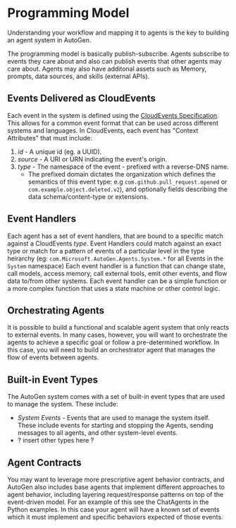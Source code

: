 # Programming Model

Understanding your workflow and mapping it to agents is the key to building an agent system in AutoGen.

The programming model is basically publish-subscribe. Agents subscribe to events they care about and also can publish events that other agents may care about. Agents may also have additonal assets such as Memory, prompts, data sources, and skills (external APIs).

## Events Delivered as CloudEvents

Each event in the system is defined using the [CloudEvents Specification](https://cloudevents.io/). This allows for a common event format that can be used across different systems and languages. In CloudEvents, each event has "Context Attributes" that must include:

1. *id* - A unique id (eg. a UUID).
2. *source* - A URI or URN indicating the event's origin.
3. *type* - The namespace of the event - prefixed with a reverse-DNS name.
   - The prefixed domain dictates the organization which defines the semantics of this event type: e.g `com.github.pull_request.opened` or `com.example.object.deleted.v2`), and optionally fields describing the data schema/content-type or extensions.

## Event Handlers

Each agent has a set of event handlers, that are bound to a specific match against a CloudEvents *type*. Event Handlers could match against an exact type or match for a pattern of events of a particular level in the type heirarchy (eg: `com.Microsoft.AutoGen.Agents.System.*` for all Events in the `System` namespace) Each event handler is a function that can change state, call models, access memory, call external tools, emit other events, and flow data to/from other systems. Each event handler can be a simple function or a more complex function that uses a state machine or other control logic.

## Orchestrating Agents

It is possible to build a functional and scalable agent system that only reacts to external events. In many cases, however, you will want to orchestrate the agents to achieve a specific goal or follow a pre-determined workflow. In this case, you will need to build an orchestrator agent that manages the flow of events between agents.

## Built-in Event Types

The AutoGen system comes with a set of built-in event types that are used to manage the system. These include:

- _*System Events*_ - Events that are used to manage the system itself. These include events for starting and stopping the Agents, sending messages to all agents, and other system-level events.
- ? insert other types here ?

## Agent Contracts

You may want to leverage more prescriptive agent behavior contracts, and AutoGen also includes base agents that implement different approaches to agent behavior, including layering request/response patterns on top of the event-driven model. For an example of this see the ChatAgents in the Python examples. In this case your agent will have a known set of events which it must implement and specific behaviors expected of those events.
